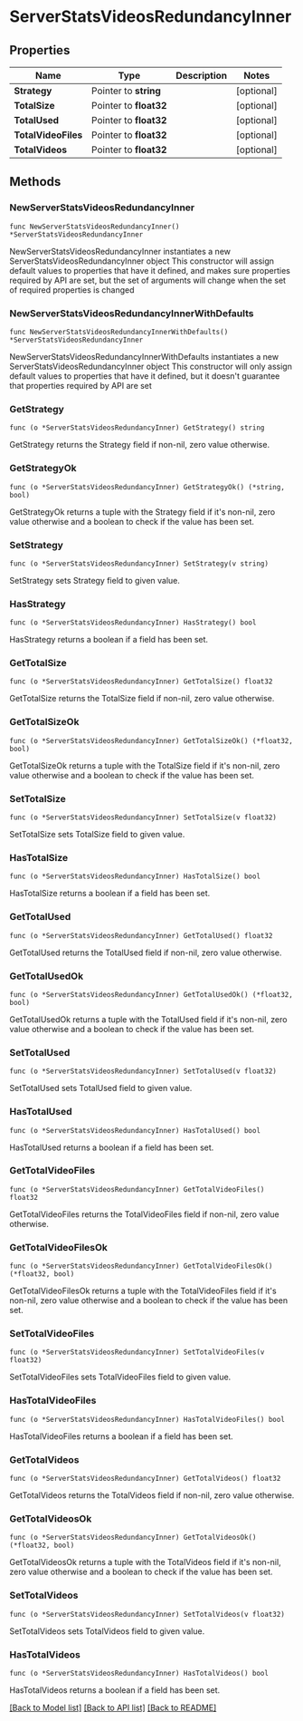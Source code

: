 # ServerStatsVideosRedundancyInner

## Properties

Name | Type | Description | Notes
------------ | ------------- | ------------- | -------------
**Strategy** | Pointer to **string** |  | [optional] 
**TotalSize** | Pointer to **float32** |  | [optional] 
**TotalUsed** | Pointer to **float32** |  | [optional] 
**TotalVideoFiles** | Pointer to **float32** |  | [optional] 
**TotalVideos** | Pointer to **float32** |  | [optional] 

## Methods

### NewServerStatsVideosRedundancyInner

`func NewServerStatsVideosRedundancyInner() *ServerStatsVideosRedundancyInner`

NewServerStatsVideosRedundancyInner instantiates a new ServerStatsVideosRedundancyInner object
This constructor will assign default values to properties that have it defined,
and makes sure properties required by API are set, but the set of arguments
will change when the set of required properties is changed

### NewServerStatsVideosRedundancyInnerWithDefaults

`func NewServerStatsVideosRedundancyInnerWithDefaults() *ServerStatsVideosRedundancyInner`

NewServerStatsVideosRedundancyInnerWithDefaults instantiates a new ServerStatsVideosRedundancyInner object
This constructor will only assign default values to properties that have it defined,
but it doesn't guarantee that properties required by API are set

### GetStrategy

`func (o *ServerStatsVideosRedundancyInner) GetStrategy() string`

GetStrategy returns the Strategy field if non-nil, zero value otherwise.

### GetStrategyOk

`func (o *ServerStatsVideosRedundancyInner) GetStrategyOk() (*string, bool)`

GetStrategyOk returns a tuple with the Strategy field if it's non-nil, zero value otherwise
and a boolean to check if the value has been set.

### SetStrategy

`func (o *ServerStatsVideosRedundancyInner) SetStrategy(v string)`

SetStrategy sets Strategy field to given value.

### HasStrategy

`func (o *ServerStatsVideosRedundancyInner) HasStrategy() bool`

HasStrategy returns a boolean if a field has been set.

### GetTotalSize

`func (o *ServerStatsVideosRedundancyInner) GetTotalSize() float32`

GetTotalSize returns the TotalSize field if non-nil, zero value otherwise.

### GetTotalSizeOk

`func (o *ServerStatsVideosRedundancyInner) GetTotalSizeOk() (*float32, bool)`

GetTotalSizeOk returns a tuple with the TotalSize field if it's non-nil, zero value otherwise
and a boolean to check if the value has been set.

### SetTotalSize

`func (o *ServerStatsVideosRedundancyInner) SetTotalSize(v float32)`

SetTotalSize sets TotalSize field to given value.

### HasTotalSize

`func (o *ServerStatsVideosRedundancyInner) HasTotalSize() bool`

HasTotalSize returns a boolean if a field has been set.

### GetTotalUsed

`func (o *ServerStatsVideosRedundancyInner) GetTotalUsed() float32`

GetTotalUsed returns the TotalUsed field if non-nil, zero value otherwise.

### GetTotalUsedOk

`func (o *ServerStatsVideosRedundancyInner) GetTotalUsedOk() (*float32, bool)`

GetTotalUsedOk returns a tuple with the TotalUsed field if it's non-nil, zero value otherwise
and a boolean to check if the value has been set.

### SetTotalUsed

`func (o *ServerStatsVideosRedundancyInner) SetTotalUsed(v float32)`

SetTotalUsed sets TotalUsed field to given value.

### HasTotalUsed

`func (o *ServerStatsVideosRedundancyInner) HasTotalUsed() bool`

HasTotalUsed returns a boolean if a field has been set.

### GetTotalVideoFiles

`func (o *ServerStatsVideosRedundancyInner) GetTotalVideoFiles() float32`

GetTotalVideoFiles returns the TotalVideoFiles field if non-nil, zero value otherwise.

### GetTotalVideoFilesOk

`func (o *ServerStatsVideosRedundancyInner) GetTotalVideoFilesOk() (*float32, bool)`

GetTotalVideoFilesOk returns a tuple with the TotalVideoFiles field if it's non-nil, zero value otherwise
and a boolean to check if the value has been set.

### SetTotalVideoFiles

`func (o *ServerStatsVideosRedundancyInner) SetTotalVideoFiles(v float32)`

SetTotalVideoFiles sets TotalVideoFiles field to given value.

### HasTotalVideoFiles

`func (o *ServerStatsVideosRedundancyInner) HasTotalVideoFiles() bool`

HasTotalVideoFiles returns a boolean if a field has been set.

### GetTotalVideos

`func (o *ServerStatsVideosRedundancyInner) GetTotalVideos() float32`

GetTotalVideos returns the TotalVideos field if non-nil, zero value otherwise.

### GetTotalVideosOk

`func (o *ServerStatsVideosRedundancyInner) GetTotalVideosOk() (*float32, bool)`

GetTotalVideosOk returns a tuple with the TotalVideos field if it's non-nil, zero value otherwise
and a boolean to check if the value has been set.

### SetTotalVideos

`func (o *ServerStatsVideosRedundancyInner) SetTotalVideos(v float32)`

SetTotalVideos sets TotalVideos field to given value.

### HasTotalVideos

`func (o *ServerStatsVideosRedundancyInner) HasTotalVideos() bool`

HasTotalVideos returns a boolean if a field has been set.


[[Back to Model list]](../README.md#documentation-for-models) [[Back to API list]](../README.md#documentation-for-api-endpoints) [[Back to README]](../README.md)


